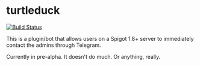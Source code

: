 # turtleduck
[![Build Status](https://travis-ci.org/soren121/turtleduck.svg?branch=master)](https://travis-ci.org/soren121/turtleduck)

This is a plugin/bot that allows users on a Spigot 1.8+ server to immediately contact the admins through Telegram.

Currently in pre-alpha. It doesn't do much. Or anything, really.